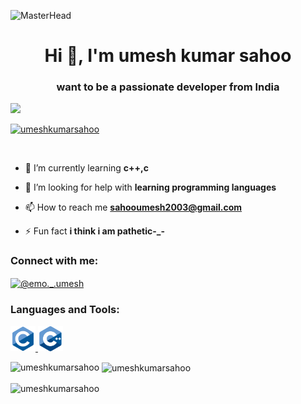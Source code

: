 ![MasterHead](https://media4.giphy.com/headers/GitHub/w8ZJLtJbmuph.gif)
<h1 align="center">Hi 👋, I'm umesh kumar sahoo</h1>
<h3 align="center">want to be a passionate developer from India</h3>

<p align="left"> <img src="https://i.pinimg.com/originals/e4/26/70/e426702edf874b181aced1e2fa5c6cde.gif" /> </p>

<p align="left"> <a href="https://github.com/ryo-ma/github-profile-trophy"><img src="https://github-profile-trophy.vercel.app/?username=umeshkumarsahoo" alt="umeshkumarsahoo" /></a> </p>

<p align="left"> <a href="https://twitter.com/" target="blank"><img src="https://img.shields.io/twitter/follow/?logo=twitter&style=for-the-badge" alt="" /></a> </p>

- 🌱 I’m currently learning **c++,c**

- 🤝 I’m looking for help with **learning programming languages**

- 📫 How to reach me **sahooumesh2003@gmail.com**

- ⚡ Fun fact **i think i am pathetic-_-**

<h3 align="left">Connect with me:</h3>
<p align="left">
<a href="https://instagram.com/@emo._.umesh" target="blank"><img align="center" src="https://raw.githubusercontent.com/rahuldkjain/github-profile-readme-generator/master/src/images/icons/Social/instagram.svg" alt="@emo._.umesh" height="30" width="40" /></a>
</p>

<h3 align="left">Languages and Tools:</h3>
<p align="left"> <a href="https://www.cprogramming.com/" target="_blank" rel="noreferrer"> <img src="https://raw.githubusercontent.com/devicons/devicon/master/icons/c/c-original.svg" alt="c" width="40" height="40"/> </a> <a href="https://www.w3schools.com/cpp/" target="_blank" rel="noreferrer"> <img src="https://raw.githubusercontent.com/devicons/devicon/master/icons/cplusplus/cplusplus-original.svg" alt="cplusplus" width="40" height="40"/> </a> </p>

<p><img align="left" src="https://github-readme-stats.vercel.app/api/top-langs?username=umeshkumarsahoo&show_icons=true&locale=en&layout=compact" alt="umeshkumarsahoo" /></p>

<p>&nbsp;<img align="center" src="https://github-readme-stats.vercel.app/api?username=umeshkumarsahoo&show_icons=true&locale=en" alt="umeshkumarsahoo" /></p>

<p><img align="center" src="https://github-readme-streak-stats.herokuapp.com/?user=umeshkumarsahoo&" alt="umeshkumarsahoo" /></p>
